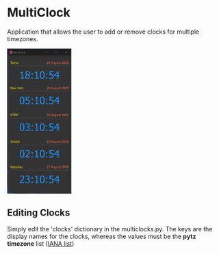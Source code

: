 # MultiClock

Application that allows the user to add or remove clocks for multiple timezones. 

<img src="screenshot.png" width="150px">

## Editing Clocks
Simply edit the 'clocks' dictionary in the multiclocks.py. The keys are the display names for the clocks, whereas the values must be the **pytz timezone** list (<a href="https://en.wikipedia.org/wiki/List_of_tz_database_time_zones" target="_blank">IANA list</a>)
